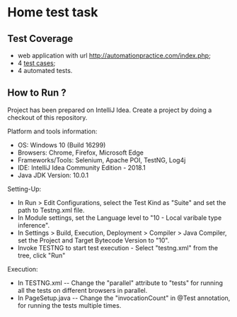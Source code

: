 
# Home test task

**Test Coverage**
-----
 * web application with url http://automationpractice.com/index.php;
 * 4 [test cases](TESTCASES.md);
 * 4 automated tests.
 

**How to Run ?**
----
Project has been prepared on IntelliJ Idea. Create a project by doing a checkout of this repository.


Platform and tools information:
* OS: Windows 10 (Build 16299)
* Browsers: Chrome, Firefox, Microsoft Edge
* Frameworks/Tools: Selenium, Apache POI, TestNG, Log4j
* IDE: IntelliJ Idea Community Edition - 2018.1
* Java JDK Version: 10.0.1

Setting-Up:
* In  Run > Edit Configurations, select the Test Kind as "Suite" and set the path to Testng.xml file.
* In Module settings, set the Language level to "10 - Local varibale type inference".
* In Settings > Build, Execution, Deployment > Compiler > Java Compiler, set the Project and Target Bytecode Version to "10".
* Invoke TESTNG to start test execution - Select "testng.xml" from the tree, click "Run"

Execution:
* In TESTNG.xml -- Change the "parallel" attribute to "tests" for running all the tests on different browsers in parallel.
* In PageSetup.java -- Change the "invocationCount" in @Test annotation, for running the tests multiple times.




